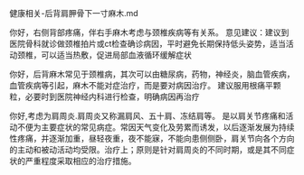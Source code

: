 健康相关-后背肩胛骨下一寸麻木.md



你好，右侧背部疼痛，伴右手麻木考虑与颈椎疾病等有关系。
意见建议：建议到医院骨科就诊做颈椎拍片或ct检查确诊病因，平时避免长期保持低头姿势，适当活动颈椎，可以适当热敷，促进局部血液循环缓解症状

你好，后背麻木常见于颈椎病，其次可以由糖尿病，药物，神经炎，脑血管疾病，血管疾病等引起，麻木不能对症治疗，而是要对病因治疗。
           建议服用根痛平颗粒，必要时到医院神经内科进行检查，明确病因再治疗

你好,考虑为肩周炎.肩周炎又称漏肩风、五十肩、冻结肩等。
           是以肩关节疼痛和活动不便为主要症状的常见病症。常因天气变化及劳累而诱发，以后逐渐发展为持续性疼痛，并逐渐加重，昼轻夜重，夜不能寐，不能向患侧侧卧，肩关节向各个方向的主动和被动活动均受限。治疗上；原则是针对肩周炎的不同时期，或是其不同症状的严重程度采取相应的治疗措施。